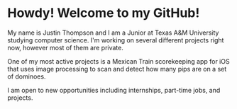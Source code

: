 # Howdy! Welcome to my GitHub!

My name is Justin Thompson and I am a Junior at Texas A&M University studying computer science. I'm working on several different projects right now, however most of them are private.

One of my most active projects is a Mexican Train scorekeeping app for iOS that uses image processing to scan and detect how many pips are on a set of dominoes.

I am open to new opportunities including internships, part-time jobs, and projects.
